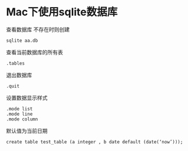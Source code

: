 
# Mac下使用sqlite数据库

查看数据库 不存在时则创建

```
sqlite aa.db
```

查看当前数据库的所有表

```
.tables
```

退出数据库

```
.quit
```

设置数据显示样式

```
.mode list
.mode line 
.mode column
```

默认值为当前日期

```
create table test_table (a integer , b date default (date(‘now’)));
```